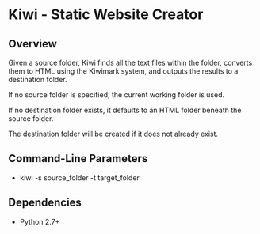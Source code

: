 # Kiwi - Static Website Creator

## Overview

Given a source folder, Kiwi finds all the text files within the folder,
converts them to HTML using the Kiwimark system, and outputs the results to a
destination folder. 

If no source folder is specified, the current working folder is used.

If no destination folder exists, it defaults to an HTML folder beneath the
source folder. 

The destination folder will be created if it does not already exist.

## Command-Line Parameters

* kiwi -s source_folder -t target_folder

## Dependencies

* Python 2.7+
